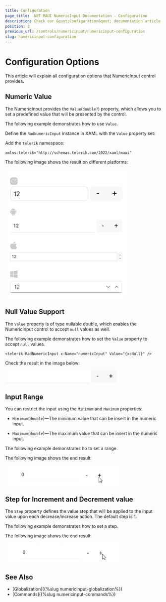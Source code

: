 ```yaml
---
title: Configuration
page_title: .NET MAUI NumericInput Documentation - Configuration
description: Check our &quot;Configuration&quot; documentation article for Telerik NumericInput for .NET MAUI
position: 2
previous_url: /controls/numericinput/numericinput-configuration
slug: numericinput-configuration
---
```


# Configuration Options

This article will explain all configuration options that NumericInput control provides.

## Numeric Value

The NumericInput provides the `Value`(`double?`) property, which allows you to set a predefined value that will be presented by the control.

The following example demonstrates how to use `Value`.

Define the `RadNumericInput` instance in XAML with the `Value` property set:

<snippet id='numericinput-features-value'/>

Add the `telerik` namespace:

```XAML
xmlns:telerik="http://schemas.telerik.com/2022/xaml/maui"
```

The following image shows the result on different platforms:

![NumericInput Value](images/numericinput-value.png)

## Null Value Support

The `Value` property is of type nullable double, which enables the NumericInput control to accept `null` values as well.

The following example demonstrates how to set the `Value` property to accept `null` values.

```XAML
<telerik:RadNumericInput x:Name="numericInput" Value="{x:Null}" />
```

Check the result in the image below:

![NumericInput Null Value](images/numericinput-null-value.png)

## Input Range

You can restrict the input using the `Minimum` and `Maximum` properties:

* `Minimum`(`double`)&mdash;The minimum value that can be insert in the numeric input.

* `Maximum`(`double`)&mdash;The maximum value that can be insert in the numeric input.

The following example demonstrates ho to set a range.

<snippet id='numericinput-features-minmax' />

The following image shows the end result:

![NumericInput Minimum Maximum Values](images/numeric-min-max-values.gif)

## Step for Increment and Decrement value

The `Step` property defines the value step that will be applied to the input value upon each decrease/increase action. The default step is 1.

The following example demonstrates how to set a step.

<snippet id='numericinput-features-step' />

The following image shows the end result:

![NumericInput Step Feature](images/numericinput-step-feature.gif)

## See Also

- [Globalization]({%slug numericinput-globalization%})
- [Commands]({%slug numericinput-commands%})
